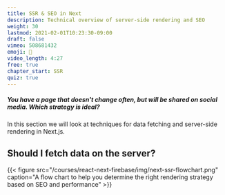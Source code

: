 ```yaml
---
title: SSR & SEO in Next
description: Technical overview of server-side rendering and SEO
weight: 30
lastmod: 2021-02-01T10:23:30-09:00
draft: false
vimeo: 508681432
emoji: 🔎
video_length: 4:27
free: true
chapter_start: SSR
quiz: true
---
```


<quiz-modal options="client rendering:SSG:SSR:ISR" answer="SSG" prize="12">
  <h5>You have a page that doesn't change often, but will be shared on social media. Which strategy is ideal?</h5>
</quiz-modal>

In this section we will look at techniques for data fetching and server-side rendering in Next.js.

## Should I fetch data on the server?

{{< figure src="/courses/react-next-firebase/img/next-ssr-flowchart.png" caption="A flow chart to help you determine the right rendering strategy based on SEO and performance" >}}

